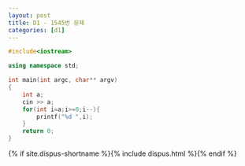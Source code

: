 ```yaml
---
layout: post
title: D1 - 1545번 문제
categories: [d1]
---
```


```cpp
#include<iostream>

using namespace std;

int main(int argc, char** argv)
{
    int a;
    cin >> a;
    for(int i=a;i>=0;i--){
    	printf("%d ",i);
    }
	return 0;
}
```

{% if site.dispus-shortname %}{% include dispus.html %}{% endif %}